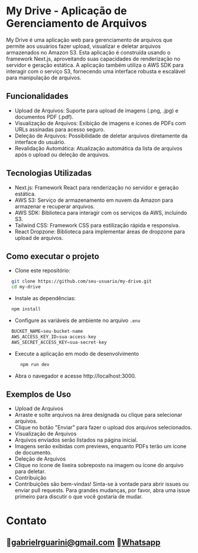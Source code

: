 # My Drive - Aplicação de Gerenciamento de Arquivos
My Drive é uma aplicação web para gerenciamento de arquivos que permite aos usuários fazer upload, visualizar e deletar arquivos armazenados no Amazon S3. Esta aplicação é construída usando o framework Next.js, aproveitando suas capacidades de renderização no servidor e geração estática. A aplicação também utiliza o AWS SDK para interagir com o serviço S3, fornecendo uma interface robusta e escalável para manipulação de arquivos.

## Funcionalidades
- Upload de Arquivos: Suporte para upload de imagens (.png, .jpg) e documentos PDF (.pdf).
- Visualização de Arquivos: Exibição de imagens e ícones de PDFs com URLs assinadas para acesso seguro.
- Deleção de Arquivos: Possibilidade de deletar arquivos diretamente da interface do usuário.
- Revalidação Automática: Atualização automática da lista de arquivos após o upload ou deleção de arquivos.
## Tecnologias Utilizadas
- Next.js: Framework React para renderização no servidor e geração estática.
- AWS S3: Serviço de armazenamento em nuvem da Amazon para armazenar e recuperar arquivos.
- AWS SDK: Biblioteca para interagir com os serviços da AWS, incluindo S3.
- Tailwind CSS: Framework CSS para estilização rápida e responsiva.
- React Dropzone: Biblioteca para implementar áreas de dropzone para upload de arquivos.
## Como executar o projeto
- Clone este repositório:
```bash
  git clone https://github.com/seu-usuario/my-drive.git
  cd my-drive
```
- Instale as dependências:
```bash
  npm install
```
- Configure as variáveis de ambiente no arquivo `.env`
```javascript
  BUCKET_NAME=seu-bucket-name
  AWS_ACCESS_KEY_ID=sua-access-key
  AWS_SECRET_ACCESS_KEY=sua-secret-key
```
- Execute a aplicação em modo de desenvolvimento
  ```bash
    npm run dev
  ```
- Abra o navegador e acesse http://localhost:3000.

## Exemplos de Uso
- Upload de Arquivos
- Arraste e solte arquivos na área designada ou clique para selecionar arquivos.
- Clique no botão "Enviar" para fazer o upload dos arquivos selecionados.
- Visualização de Arquivos
- Arquivos enviados serão listados na página inicial.
- Imagens serão exibidas com previews, enquanto PDFs terão um ícone de documento.
- Deleção de Arquivos
- Clique no ícone de lixeira sobreposto na imagem ou ícone do arquivo para deletar.
- Contribuição
- Contribuições são bem-vindas! Sinta-se à vontade para abrir issues ou enviar pull requests. Para grandes mudanças, por favor, abra uma issue primeiro para discutir o que você gostaria de mudar.

# Contato
## 📧gabrielrguarini@gmail.com  📱[Whatsapp](https://web.whatsapp.com/?send=32985093749)
